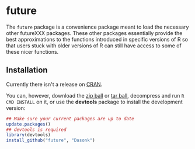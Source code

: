 future
==========

The `future` package is a convenience package meant to load the necessary other futureXXX packages.  These other packages essentially provide the best approximations to the functions introduced in specific versions of R so that users stuck with older versions of R can still have access to some of these nicer functions.
    
## Installation

Currently there isn't a release on [CRAN](http://cran.r-project.org/).

You can, however, download the [zip ball](https://github.com/Dasonk/future/zipball/master) or [tar ball](https://github.com/Dasonk/future/tarball/master), decompress and run `R CMD INSTALL` on it, or use the **devtools** package to install the development version:

```r
## Make sure your current packages are up to date
update.packages()
## devtools is required
library(devtools)
install_github("future", "Dasonk")
```
